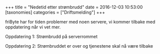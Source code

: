 +++
title = "Nedetid etter strømbrudd"
date = 2016-12-03 10:53:00
[taxonomies]
categories = ["Driftsmelding"] 
+++

friByte har for tiden problemer med noen servere, vi kommer tilbake med oppdatering når vi vet mer.


Oppdatering 1: Strømbrudd på serverrommet


Oppdatering 2: Strømbruddet er over og tjenestene skal nå være tilbake
